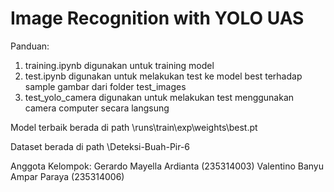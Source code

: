 # Image Recognition with YOLO UAS

Panduan:

1. training.ipynb digunakan untuk training model
2. test.ipynb digunakan untuk melakukan test ke model best terhadap sample gambar dari folder test_images
3. test_yolo_camera digunakan untuk melakukan test menggunakan camera computer secara langsung

Model terbaik berada di path \runs\train\exp\weights\best.pt

Dataset berada di path \Deteksi-Buah-Pir-6

Anggota Kelompok:
Gerardo Mayella Ardianta (235314003)
Valentino Banyu Ampar Paraya (235314006)
